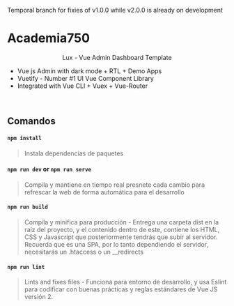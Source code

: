 Temporal branch for fixies of v1.0.0 while v2.0.0 is already on development

# Academia750
<p align="center">Lux - Vue Admin Dashboard Template</p>

- Vue js Admin with dark mode + RTL + Demo Apps
- Vuetify - Number #1 UI Vue Component Library
- Integrated with Vue CLI + Vuex + Vue-Router

<br/>

## Comandos
#### `npm install`
> Instala dependencias de paquetes

#### `npm run dev` or `npm run serve` 
> Compila y mantiene en tiempo real presnete cada cambio para refrescar la web de forma automática para el desarrollo

#### `npm run build`
> Compila y minifica para producción - Entrega una carpeta dist en la raíz del proyecto, y el contenido dentro de este, contiene los HTML, CSS y Javascript que posteriormente tendrás que subir al servidor. Recuerda que es una SPA, por lo tanto dependiendo el servidor, necesitarás un .htaccess o un __redirects

#### `npm run lint`
> Lints and fixes files - Funciona para entorno de desarrollo, y usa Eslint para codificar con buenas prácticas y reglas estándares de Vue JS versión 2.

